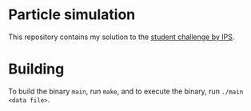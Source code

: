 # Particle simulation
This repository contains my solution to the [student challenge by IPS](https://github.com/industrialpathsolutions/student-challenge-particle-simulation).
# Building
To build the binary `main`, run `make`, and to execute the binary, run `./main <data file>`.
